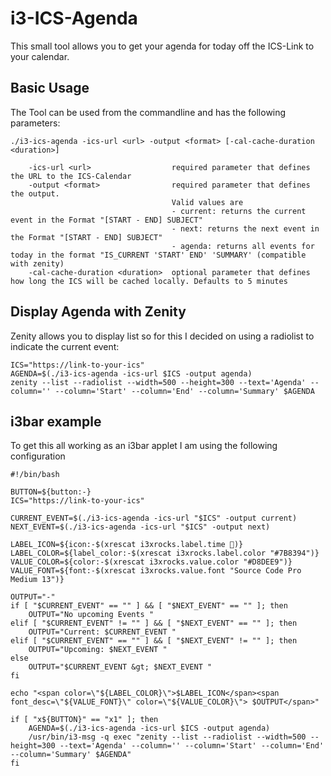 # i3-ICS-Agenda
This small tool allows you to get your agenda for today off the ICS-Link to your calendar.

## Basic Usage
The Tool can be used from the commandline and has the following parameters:
```
./i3-ics-agenda -ics-url <url> -output <format> [-cal-cache-duration <duration>]

    -ics-url <url>                  required parameter that defines the URL to the ICS-Calendar
    -output <format>                required parameter that defines the output.
                                    Valid values are
                                    - current: returns the current event in the Format "[START - END] SUBJECT"
                                    - next: returns the next event in the Format "[START - END] SUBJECT"
                                    - agenda: returns all events for today in the format "IS_CURRENT 'START' END' 'SUMMARY' (compatible with zenity)
    -cal-cache-duration <duration>  optional parameter that defines how long the ICS will be cached locally. Defaults to 5 minutes
```

## Display Agenda with Zenity
Zenity allows you to display list so for this I decided on using a radiolist to indicate the current event:
```
ICS="https://link-to-your-ics"
AGENDA=$(./i3-ics-agenda -ics-url $ICS -output agenda)
zenity --list --radiolist --width=500 --height=300 --text='Agenda' --column='' --column='Start' --column='End' --column='Summary' $AGENDA
```

## i3bar example
To get this all working as an i3bar applet I am using the following configuration
```
#!/bin/bash

BUTTON=${button:-}
ICS="https://link-to-your-ics"

CURRENT_EVENT=$(./i3-ics-agenda -ics-url "$ICS" -output current)
NEXT_EVENT=$(./i3-ics-agenda -ics-url "$ICS" -output next)

LABEL_ICON=${icon:-$(xrescat i3xrocks.label.time )}
LABEL_COLOR=${label_color:-$(xrescat i3xrocks.label.color "#7B8394")}
VALUE_COLOR=${color:-$(xrescat i3xrocks.value.color "#D8DEE9")}
VALUE_FONT=${font:-$(xrescat i3xrocks.value.font "Source Code Pro Medium 13")}

OUTPUT="-"
if [ "$CURRENT_EVENT" == "" ] && [ "$NEXT_EVENT" == "" ]; then
    OUTPUT="No upcoming Events "
elif [ "$CURRENT_EVENT" != "" ] && [ "$NEXT_EVENT" == "" ]; then
    OUTPUT="Current: $CURRENT_EVENT "
elif [ "$CURRENT_EVENT" == "" ] && [ "$NEXT_EVENT" != "" ]; then
    OUTPUT="Upcoming: $NEXT_EVENT "
else
    OUTPUT="$CURRENT_EVENT &gt; $NEXT_EVENT "
fi

echo "<span color=\"${LABEL_COLOR}\">$LABEL_ICON</span><span font_desc=\"${VALUE_FONT}\" color=\"${VALUE_COLOR}\"> $OUTPUT</span>"

if [ "x${BUTTON}" == "x1" ]; then
    AGENDA=$(./i3-ics-agenda -ics-url $ICS -output agenda)
    /usr/bin/i3-msg -q exec "zenity --list --radiolist --width=500 --height=300 --text='Agenda' --column='' --column='Start' --column='End' --column='Summary' $AGENDA"
fi
```
